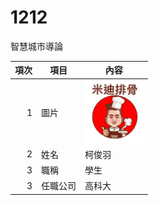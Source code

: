 # 1212
智慧城市導論

| 項次 | 項目 | 內容 |
|----:|-----|-----|
|1 |圖片 |<img src="001.PNG" wid="100" Height="100"/>|
|2 |姓名 | 柯俊羽 |
|3 |職稱 | 學生 |
|3 |任職公司 |高科大 |
